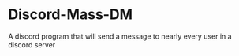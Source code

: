 # Discord-Mass-DM
A discord program that will send a message to nearly every user in a discord server
